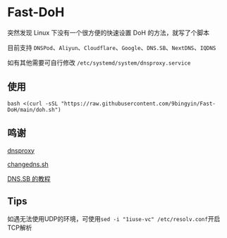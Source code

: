 # Fast-DoH

突然发现 Linux 下没有一个很方便的快速设置 DoH 的方法，就写了个脚本

目前支持 `DNSPod`、`Aliyun`、`Cloudflare`、`Google`、`DNS.SB`、`NextDNS`、`IQDNS`

如有其他需要可自行修改 `/etc/systemd/system/dnsproxy.service`

## 使用

```
bash <(curl -sSL "https://raw.githubusercontent.com/9bingyin/Fast-DoH/main/doh.sh")
```

## 鸣谢

[dnsproxy](https://github.com/AdguardTeam/dnsproxy)

[changedns.sh](https://github.com/ernisn/changedns.sh)

[DNS.SB 的教程](https://dns.sb/guide/doh/linux/)

## Tips

如遇无法使用UDP的环境，可使用`sed -i "1iuse-vc" /etc/resolv.conf`开启TCP解析
